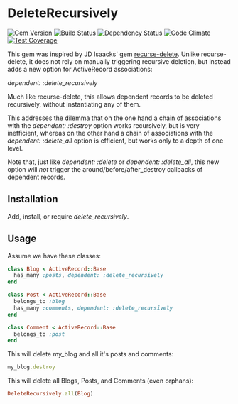 
# DeleteRecursively

[![Gem Version](https://badge.fury.io/rb/delete_recursively.svg)](http://badge.fury.io/rb/delete_recursively)
[![Build Status](https://travis-ci.org/janosch-x/delete_recursively.svg?branch=master)](https://travis-ci.org/janosch-x/delete_recursively)
[![Dependency Status](https://gemnasium.com/janosch-x/delete_recursively.svg)](https://gemnasium.com/janosch-x/delete_recursively)
[![Code Climate](https://codeclimate.com/github/janosch-x/delete_recursively/badges/gpa.svg)](https://codeclimate.com/github/janosch-x/delete_recursively)
[![Test Coverage](https://codeclimate.com/github/janosch-x/delete_recursively/badges/coverage.svg)](https://codeclimate.com/github/janosch-x/delete_recursively/coverage)

This gem was inspired by JD Isaacks' gem [recurse-delete](https://github.com/jisaacks/recurse-delete). Unlike recurse-delete, it does not rely on manually triggering recursive deletion, but instead adds a new option for ActiveRecord associations:

*dependent: :delete_recursively*

Much like recurse-delete, this allows dependent records to be deleted recursively, without instantiating any of them.

This addresses the dilemma that on the one hand a chain of associations with the *dependent: :destroy* option works recursively, but is very inefficient, whereas on the other hand a chain of associations with the *dependent: :delete_all* option is efficient, but works only to a depth of one level.

Note that, just like *dependent: :delete* or *dependent: :delete_all*, this new option will *not* trigger the around/before/after_destroy callbacks of dependent records.

## Installation

Add, install, or require *delete_recursively*.

## Usage

Assume we have these classes:

```ruby
class Blog < ActiveRecord::Base
  has_many :posts, dependent: :delete_recursively
end

class Post < ActiveRecord::Base
  belongs_to :blog
  has_many :comments, dependent: :delete_recursively
end

class Comment < ActiveRecord::Base
  belongs_to :post
end
```

This will delete my_blog and all it's posts and comments:
```ruby
my_blog.destroy
```

This will delete all Blogs, Posts, and Comments (even orphans):
```ruby
DeleteRecursively.all(Blog)
```
